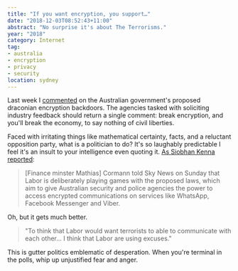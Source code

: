 ```yaml
---
title: "If you want encryption, you support…"
date: "2018-12-03T08:52:43+11:00"
abstract: "No surprise it's about The Terrorisms."
year: "2018"
category: Internet
tag:
- australia
- encryption
- privacy
- security
location: sydney
---
```

Last week I [commented] on the Australian government's proposed draconian encryption backdoors. The agencies tasked with soliciting industry feedback should return a single comment: break encryption, and you'll break the economy, to say nothing of civil liberties.

Faced with irritating things like mathematical certainty, facts, and a reluctant opposition party, what is a politician to do? It's so laughably predictable I feel it's an insult to your intelligence even quoting it. [As Siobhan Kenna reported]\:

> [Finance minster Mathias] Cormann told Sky News on Sunday that Labor is deliberately playing games with the proposed laws, which aim to give Australian security and police agencies the power to access encrypted communications on services like WhatsApp, Facebook Messenger and Viber.

Oh, but it gets much better.

> "To think that Labor would want terrorists to able to communicate with each other... I think that Labor are using excuses."

This is gutter politics emblematic of desperation. When you're terminal in the polls, whip up unjustified fear and anger.

[As Siobhan Kenna reported]: https://tendaily.com.au/news/politics/a181201xfv/encryption-laws-labor-playing-games-with-terrorists-cormann-claims-20181202
[commented]: https://rubenerd.com/economic-impact-of-backdoors/
